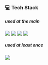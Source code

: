 ### 💻 Tech Stack

##### used at the main

<img src="https://img.shields.io/badge/Javascript-F7DF1E?style=flat-square&logo=Javascript&logoColor=white"/> <img src="https://img.shields.io/badge/Typescript-3178C6?style=flat-square&logo=Typescript&logoColor=white"/> <img src="https://img.shields.io/badge/React-61DAFB?style=flat-square&logo=React&logoColor=white"/> <img src="https://img.shields.io/badge/React-61DAFB?style=flat-square&logo=React&logoColor=white"/>

##### used at least once

 <img src="https://img.shields.io/badge/Next.js-000000?style=flat-square&logo=Next.js&logoColor=white"/>
 
 
